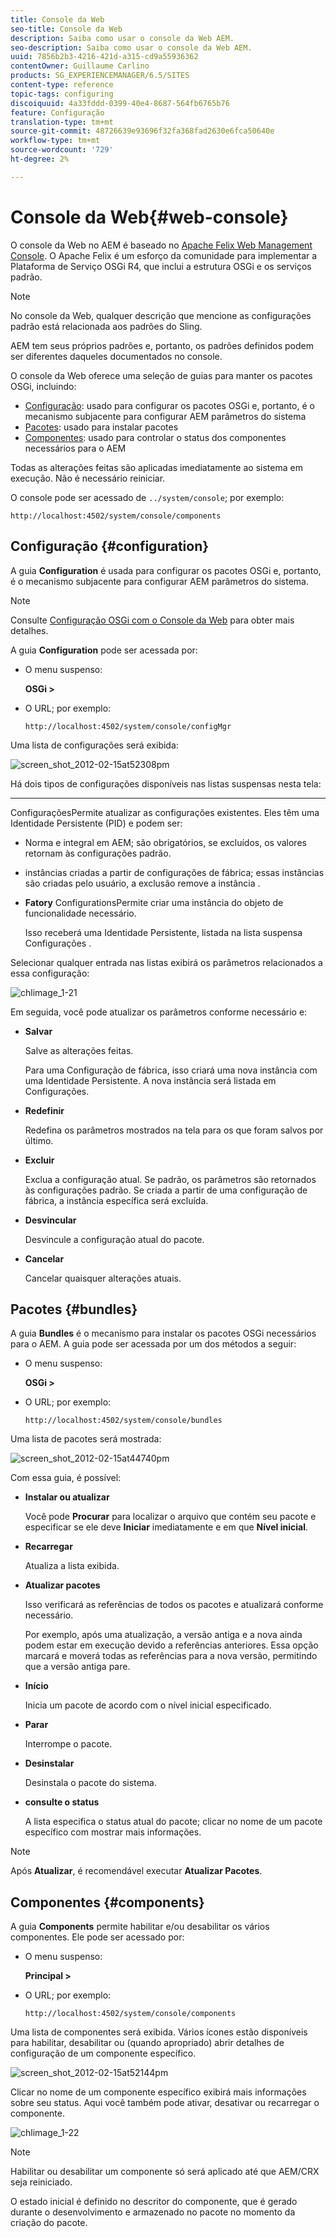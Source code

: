 ```yaml
---
title: Console da Web
seo-title: Console da Web
description: Saiba como usar o console da Web AEM.
seo-description: Saiba como usar o console da Web AEM.
uuid: 7856b2b3-4216-421d-a315-cd9a55936362
contentOwner: Guillaume Carlino
products: SG_EXPERIENCEMANAGER/6.5/SITES
content-type: reference
topic-tags: configuring
discoiquuid: 4a33fddd-0399-40e4-8687-564fb6765b76
feature: Configuração
translation-type: tm+mt
source-git-commit: 48726639e93696f32fa368fad2630e6fca50640e
workflow-type: tm+mt
source-wordcount: '729'
ht-degree: 2%

---
```



# Console da Web{#web-console}

O console da Web no AEM é baseado no [Apache Felix Web Management Console](https://felix.apache.org/documentation/subprojects/apache-felix-web-console.html). O Apache Felix é um esforço da comunidade para implementar a Plataforma de Serviço OSGi R4, que inclui a estrutura OSGi e os serviços padrão.

>[!NOTE]
>
>No console da Web, qualquer descrição que mencione as configurações padrão está relacionada aos padrões do Sling.
>
>AEM tem seus próprios padrões e, portanto, os padrões definidos podem ser diferentes daqueles documentados no console.

O console da Web oferece uma seleção de guias para manter os pacotes OSGi, incluindo:

* [Configuração](#configuration): usado para configurar os pacotes OSGi e, portanto, é o mecanismo subjacente para configurar AEM parâmetros do sistema
* [Pacotes](#bundles): usado para instalar pacotes
* [Componentes](#components): usado para controlar o status dos componentes necessários para o AEM

Todas as alterações feitas são aplicadas imediatamente ao sistema em execução. Não é necessário reiniciar.

O console pode ser acessado de `../system/console`; por exemplo:

`http://localhost:4502/system/console/components`

## Configuração {#configuration}

A guia **Configuration** é usada para configurar os pacotes OSGi e, portanto, é o mecanismo subjacente para configurar AEM parâmetros do sistema.

>[!NOTE]
>
>Consulte [Configuração OSGi com o Console da Web](/help/sites-deploying/configuring-osgi.md) para obter mais detalhes.

A guia **Configuration** pode ser acessada por:

* O menu suspenso:

   **OSGi >**

* O URL; por exemplo:

   `http://localhost:4502/system/console/configMgr`

Uma lista de configurações será exibida:

![screen_shot_2012-02-15at52308pm](assets/screen_shot_2012-02-15at52308pm.png)

Há dois tipos de configurações disponíveis nas listas suspensas nesta tela:

* ****
ConfiguraçõesPermite atualizar as configurações existentes. Eles têm uma Identidade Persistente (PID) e podem ser:

   * Norma e integral em AEM; são obrigatórios, se excluídos, os valores retornam às configurações padrão.
   * instâncias criadas a partir de configurações de fábrica; essas instâncias são criadas pelo usuário, a exclusão remove a instância .

* **Fatory**
ConfigurationsPermite criar uma instância do objeto de funcionalidade necessário.

   Isso receberá uma Identidade Persistente, listada na lista suspensa Configurações .

Selecionar qualquer entrada nas listas exibirá os parâmetros relacionados a essa configuração:

![chlimage_1-21](assets/chlimage_1-21a.png)

Em seguida, você pode atualizar os parâmetros conforme necessário e:

* **Salvar**

   Salve as alterações feitas.

   Para uma Configuração de fábrica, isso criará uma nova instância com uma Identidade Persistente. A nova instância será listada em Configurações.

* **Redefinir**

   Redefina os parâmetros mostrados na tela para os que foram salvos por último.

* **Excluir**

   Exclua a configuração atual. Se padrão, os parâmetros são retornados às configurações padrão. Se criada a partir de uma configuração de fábrica, a instância específica será excluída.

* **Desvincular**

   Desvincule a configuração atual do pacote.

* **Cancelar**

   Cancelar quaisquer alterações atuais.

## Pacotes {#bundles}

A guia **Bundles** é o mecanismo para instalar os pacotes OSGi necessários para o AEM. A guia pode ser acessada por um dos métodos a seguir:

* O menu suspenso:

   **OSGi >**

* O URL; por exemplo:

   `http://localhost:4502/system/console/bundles`

Uma lista de pacotes será mostrada:

![screen_shot_2012-02-15at44740pm](assets/screen_shot_2012-02-15at44740pm.png)

Com essa guia, é possível:

* **Instalar ou atualizar**

   Você pode **Procurar** para localizar o arquivo que contém seu pacote e especificar se ele deve **Iniciar** imediatamente e em que **Nível inicial**.

* **Recarregar**

   Atualiza a lista exibida.

* **Atualizar pacotes**

   Isso verificará as referências de todos os pacotes e atualizará conforme necessário.

   Por exemplo, após uma atualização, a versão antiga e a nova ainda podem estar em execução devido a referências anteriores. Essa opção marcará e moverá todas as referências para a nova versão, permitindo que a versão antiga pare.

* **Início**

   Inicia um pacote de acordo com o nível inicial especificado.

* **Parar**

   Interrompe o pacote.

* **Desinstalar**

   Desinstala o pacote do sistema.

* **consulte o status**

   A lista especifica o status atual do pacote; clicar no nome de um pacote específico com mostrar mais informações.

>[!NOTE]
>
>Após **Atualizar**, é recomendável executar **Atualizar Pacotes**.

## Componentes {#components}

A guia **Components** permite habilitar e/ou desabilitar os vários componentes. Ele pode ser acessado por:

* O menu suspenso:

   **Principal >**

* O URL; por exemplo:

   `http://localhost:4502/system/console/components`

Uma lista de componentes será exibida. Vários ícones estão disponíveis para habilitar, desabilitar ou (quando apropriado) abrir detalhes de configuração de um componente específico.

![screen_shot_2012-02-15at52144pm](assets/screen_shot_2012-02-15at52144pm.png)

Clicar no nome de um componente específico exibirá mais informações sobre seu status. Aqui você também pode ativar, desativar ou recarregar o componente.

![chlimage_1-22](assets/chlimage_1-22a.png)

>[!NOTE]
>
>Habilitar ou desabilitar um componente só será aplicado até que AEM/CRX seja reiniciado.
>
>O estado inicial é definido no descritor do componente, que é gerado durante o desenvolvimento e armazenado no pacote no momento da criação do pacote.

